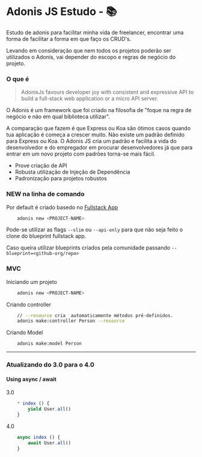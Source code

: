 # Adonis JS Estudo - :books:
Estudo de adonis para facilitar minha vida de freelancer, encontrar uma forma de facilitar a forma em que faço os CRUD's.

Levando em consideração que nem todos os projetos poderão ser utilizados o Adonis, vai depender do escopo e regras de negócio do projeto.

### O que é
> AdonisJs favours developer joy with consistent and expressive API to build a full-stack web application or a micro API server.

O Adonis é um framework que foi criado na filosofia de "foque na regra de negócio e não em qual biblioteca utilizar".

A comparação que fazem é que Express ou Koa são ótimos casos quando tua aplicação é começa a crescer muito. Não existe um padrão definido para Express ou Koa. O Adonis JS cria um padrão e facilita a vida do desenvolvedor e do empregador em procurar desenvolvedores já que para entrar em um novo projeto com padrões torna-se mais fácil.

- Prove criação de API
- Robusta utilização de Injeção de Dependência
- Padronização para projetos robustos

### NEW na linha de comando

Por default é criado basedo no [Fullstack App](https://github.com/adonisjs/adonis-fullstack-app)
```sh
    adonis new <PROJECT-NAME>
```

Pode-se utilizar as flags ``--slim`` ou ``--api-only`` para que não seja feito o clone do blueprint fullstack app.

Caso queira utilizar blueprints criados pela comunidade passando
``--blueprint=<github-org/repo>``

### MVC
Iniciando um projeto
```sh
    adonis new <PROJECT-NAME>
```

Criando controller
```sh
    // --resource cria  automaticamente métodos pré-definidos.
    adonis make:controller Person --resource
```

Criando Model
```sh
    adonis make:model Person
```

---

### Atualizando do 3.0 para o 4.0

#### Using async / await
3.0
```js
    * index () {
        yield User.all()
    }
```

4.0
```js
    async index () {
        await User.all()
    }
```